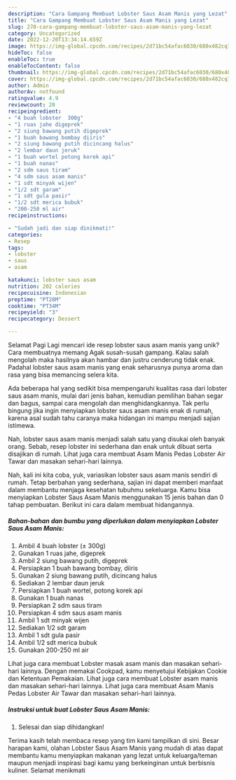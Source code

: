```yaml
---
description: "Cara Gampang Membuat Lobster Saus Asam Manis yang Lezat"
title: "Cara Gampang Membuat Lobster Saus Asam Manis yang Lezat"
slug: 270-cara-gampang-membuat-lobster-saus-asam-manis-yang-lezat
category: Uncategorized
date: 2022-12-20T13:34:14.659Z
image: https://img-global.cpcdn.com/recipes/2d71bc54afac6030/680x482cq70/lobster-saus-asam-manis-foto-resep-utama.jpg
hideToc: false
enableToc: true
enableTocContent: false
thumbnail: https://img-global.cpcdn.com/recipes/2d71bc54afac6030/680x482cq70/lobster-saus-asam-manis-foto-resep-utama.jpg
cover: https://img-global.cpcdn.com/recipes/2d71bc54afac6030/680x482cq70/lobster-saus-asam-manis-foto-resep-utama.jpg
author: Admin
authorAv: notfound
ratingvalue: 4.9
reviewcount: 20
recipeingredient:
- "4 buah lobster  300g"
- "1 ruas jahe digeprek"
- "2 siung bawang putih digeprek"
- "1 buah bawang bombay diiris"
- "2 siung bawang putih dicincang halus"
- "2 lembar daun jeruk"
- "1 buah wortel potong korek api"
- "1 buah nanas"
- "2 sdm saus tiram"
- "4 sdm saus asam manis"
- "1 sdt minyak wijen"
- "1/2 sdt garam"
- "1 sdt gula pasir"
- "1/2 sdt merica bubuk"
- "200-250 ml air"
recipeinstructions:

- "Sudah jadi dan siap dinikmati!"
categories:
- Resep
tags:
- lobster
- saus
- asam

katakunci: lobster saus asam 
nutrition: 202 calories
recipecuisine: Indonesian
preptime: "PT28M"
cooktime: "PT34M"
recipeyield: "3"
recipecategory: Dessert

---
```



Selamat Pagi Lagi mencari ide resep lobster saus asam manis yang unik? Cara membuatnya memang Agak susah-susah gampang. Kalau salah mengolah maka hasilnya akan hambar dan justru cenderung tidak enak. Padahal lobster saus asam manis yang enak seharusnya punya aroma dan rasa yang bisa memancing selera kita.


Ada beberapa hal yang sedikit bisa mempengaruhi kualitas rasa dari lobster saus asam manis, mulai dari jenis bahan, kemudian pemilihan bahan segar dan bagus, sampai cara mengolah dan menghidangkannya. Tak perlu bingung jika ingin menyiapkan lobster saus asam manis enak di rumah, karena asal sudah tahu caranya maka hidangan ini mampu menjadi sajian istimewa.

Nah, lobster saus asam manis menjadi salah satu yang disukai oleh banyak orang. Sebab, resep lobster ini sederhana dan enak untuk dibuat serta disajikan di rumah. Lihat juga cara membuat Asam Manis Pedas Lobster Air Tawar dan masakan sehari-hari lainnya.


Nah, kali ini kita coba, yuk, variasikan lobster saus asam manis sendiri di rumah. Tetap berbahan yang sederhana, sajian ini dapat memberi manfaat dalam membantu menjaga kesehatan tubuhmu sekeluarga. Kamu bisa menyiapkan Lobster Saus Asam Manis menggunakan 15 jenis bahan dan 0 tahap pembuatan. Berikut ini cara dalam membuat hidangannya.

<!--inarticleads1-->

##### Bahan-bahan dan bumbu yang diperlukan dalam menyiapkan Lobster Saus Asam Manis:

1. Ambil 4 buah lobster (± 300g)
1. Gunakan 1 ruas jahe, digeprek
1. Ambil 2 siung bawang putih, digeprek
1. Persiapkan 1 buah bawang bombay, diiris
1. Gunakan 2 siung bawang putih, dicincang halus
1. Sediakan 2 lembar daun jeruk
1. Persiapkan 1 buah wortel, potong korek api
1. Gunakan 1 buah nanas
1. Persiapkan 2 sdm saus tiram
1. Persiapkan 4 sdm saus asam manis
1. Ambil 1 sdt minyak wijen
1. Sediakan 1/2 sdt garam
1. Ambil 1 sdt gula pasir
1. Ambil 1/2 sdt merica bubuk
1. Gunakan 200-250 ml air


Lihat juga cara membuat Lobster masak asam manis dan masakan sehari-hari lainnya. Dengan memakai Cookpad, kamu menyetujui Kebijakan Cookie dan Ketentuan Pemakaian. Lihat juga cara membuat Lobster asam manis dan masakan sehari-hari lainnya. Lihat juga cara membuat Asam Manis Pedas Lobster Air Tawar dan masakan sehari-hari lainnya. 

<!--inarticleads2-->

##### Instruksi untuk buat Lobster Saus Asam Manis:


1. Selesai dan siap dihidangkan!



Terima kasih telah membaca resep yang tim kami tampilkan di sini. Besar harapan kami, olahan Lobster Saus Asam Manis yang mudah di atas dapat membantu kamu menyiapkan makanan yang lezat untuk keluarga/teman maupun menjadi inspirasi bagi kamu yang berkeinginan untuk berbisnis kuliner. Selamat menikmati
